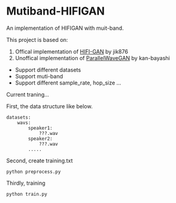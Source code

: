 # Mutiband-HIFIGAN

An implementation of HIFIGAN with muit-band.

This project is based on:
1. Offical implementation of [HIFI-GAN](https://github.com/jik876/hifi-gan) by jik876
2. Unoffical implementation of [ParallelWaveGAN](https://github.com/kan-bayashi/ParallelWaveGAN) by kan-bayashi

- Support different datasets
- Support muti-band
- Support different sample_rate, hop_size ...

Current traning...

First, the data structure like below.

    datasets:
        wavs:
            speaker1:
                ???.wav
            speaker2:
                ???.wav
            ..... 

Second, create training.txt 
    
    python preprocess.py
    
Thirdly, training
    
    python train.py

